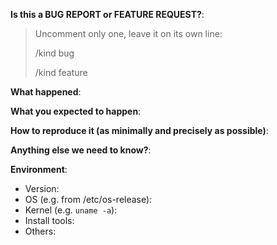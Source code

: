 <!-- This form is for bug reports and feature requests! -->

**Is this a BUG REPORT or FEATURE REQUEST?**:

> Uncomment only one, leave it on its own line: 
>
> /kind bug
>
> /kind feature


**What happened**:

**What you expected to happen**:

**How to reproduce it (as minimally and precisely as possible)**:

**Anything else we need to know?**:

**Environment**:
- Version:
- OS (e.g. from /etc/os-release):
- Kernel (e.g. `uname -a`):
- Install tools:
- Others:
